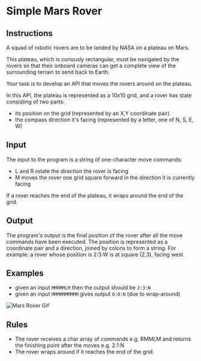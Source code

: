 # Simple Mars Rover

## Instructions 
A squad of robotic rovers are to be landed by NASA on a plateau on Mars.

This plateau, which is curiously rectangular, must be navigated by the rovers so that their onboard cameras can get a complete view of the surrounding terrain to send back to Earth.

Your task is to develop an API that moves the rovers around on the plateau.

In this API, the plateau is represented as a 10x10 grid, and a rover has state consisting of two parts:

- its position on the grid (represented by an X,Y coordinate pair)
- the compass direction it's facing (represented by a letter, one of N, S, E, W)

## Input

The input to the program is a string of one-character move commands:

- L and R rotate the direction the rover is facing
- M moves the rover one grid square forward in the direction it is currently facing
  
If a rover reaches the end of the plateau, it wraps around the end of the grid.

## Output
The program's output is the final position of the rover after all the move commands have been executed. The position is represented as a coordinate pair and a direction, joined by colons to form a string. For example: a rover whose position is 2:3:W is at square (2,3), facing west.

## Examples
- given an input `MMRMMLM` then the output should be `2:3:N`
- given an input `MMMMMMMMMM` gives output `0:0:N` (due to wrap-around)

![Mars Rover Gif](https://images.ctfassets.net/ofnietn7wwjz/63Umt81N…d48eba4bd5a1ae60e4c702da57/MarsRoverAnimation.gif)

## Rules
- The rover receives a char array of commands e.g. RMMLM and returns the finishing point after the moves e.g. 2:1:N
- The rover wraps around if it reaches the end of the grid.